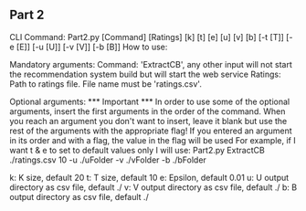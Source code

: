 Part 2
------
CLI Command:
Part2.py [Command] [Ratings] [k] [t] [e] [u] [v] [b]
             [-t [T]] [-e [E]] [-u [U]] [-v [V]] [-b [B]]
How to use:

Mandatory arguments:
Command: 'ExtractCB', any other input will not start the recommendation system build but will start the web service
Ratings: Path to ratings file. File name must be 'ratings.csv'.

Optional arguments:
*** Important ***
In order to use some of the optional arguments, insert the first arguments in the order of the command.
When you reach an argument you don't want to insert, leave it blank but use the rest of the arguments with the appropriate flag!
If you entered an argument in its order and with a flag, the value in the flag will be used
For example, if I want t & e to set to default values only I will use:
Part2.py ExtractCB ./ratings.csv 10 -u ./uFolder -v ./vFolder -b ./bFolder

k: K size, default 20
t: T size, default 10
e: Epsilon, default 0.01
u: U output directory as csv file, default ./
v: V output directory as csv file, default ./
b: B output directory as csv file, default ./